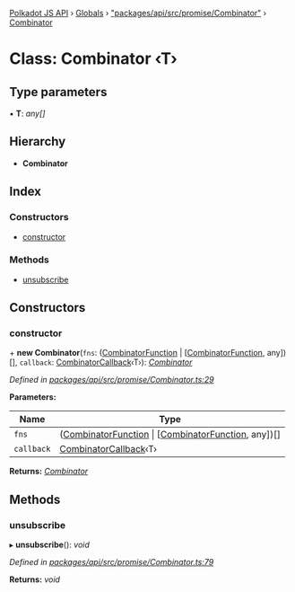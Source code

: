 [Polkadot JS API](../README.md) › [Globals](../globals.md) › ["packages/api/src/promise/Combinator"](../modules/_packages_api_src_promise_combinator_.md) › [Combinator](_packages_api_src_promise_combinator_.combinator.md)

# Class: Combinator ‹**T**›

## Type parameters

▪ **T**: *any[]*

## Hierarchy

* **Combinator**

## Index

### Constructors

* [constructor](_packages_api_src_promise_combinator_.combinator.md#constructor)

### Methods

* [unsubscribe](_packages_api_src_promise_combinator_.combinator.md#unsubscribe)

## Constructors

###  constructor

\+ **new Combinator**(`fns`: ([CombinatorFunction](../interfaces/_packages_api_src_promise_combinator_.combinatorfunction.md) | [[CombinatorFunction](../interfaces/_packages_api_src_promise_combinator_.combinatorfunction.md), any])[], `callback`: [CombinatorCallback](../modules/_packages_api_src_promise_combinator_.md#combinatorcallback)‹T›): *[Combinator](_packages_api_src_promise_combinator_.combinator.md)*

*Defined in [packages/api/src/promise/Combinator.ts:29](https://github.com/polkadot-js/api/blob/c10e4d3fc1/packages/api/src/promise/Combinator.ts#L29)*

**Parameters:**

Name | Type |
------ | ------ |
`fns` | ([CombinatorFunction](../interfaces/_packages_api_src_promise_combinator_.combinatorfunction.md) &#124; [[CombinatorFunction](../interfaces/_packages_api_src_promise_combinator_.combinatorfunction.md), any])[] |
`callback` | [CombinatorCallback](../modules/_packages_api_src_promise_combinator_.md#combinatorcallback)‹T› |

**Returns:** *[Combinator](_packages_api_src_promise_combinator_.combinator.md)*

## Methods

###  unsubscribe

▸ **unsubscribe**(): *void*

*Defined in [packages/api/src/promise/Combinator.ts:79](https://github.com/polkadot-js/api/blob/c10e4d3fc1/packages/api/src/promise/Combinator.ts#L79)*

**Returns:** *void*
